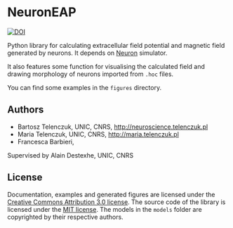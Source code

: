 # NeuronEAP

[![DOI](https://zenodo.org/badge/21384/btel/neuroneap.svg)](https://zenodo.org/badge/latestdoi/21384/btel/neuroneap)


Python library for calculating extracellular field potential and magnetic field generated by neurons. It depends on [Neuron](http://neuron.yale.edu) simulator. 

It also features some function for visualising the calculated field and drawing morphology of neurons imported from `.hoc` files.

You can find some examples in the `figures` directory.

## Authors

* Bartosz Telenczuk, UNIC, CNRS, http://neuroscience.telenczuk.pl
* Maria Telenczuk, UNIC, CNRS, http://maria.telenczuk.pl
* Francesca Barbieri, 

Supervised by Alain Destexhe, UNIC, CNRS


## License 

Documentation, examples and generated figures are licensed under the [Creative Commons Attribution 3.0 license](https://creativecommons.org/licenses/by/4.0/). The source code of the library is licensed under the [MIT license](http://opensource.org/licenses/mit-license.php). The models in the `models` folder are copyrighted by their respective authors.

